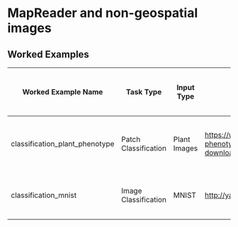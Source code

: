 # MapReader and non-geospatial images

## Worked Examples

| Worked Example Name | Task Type | Input Type | Link to Input Data | Brief Description of What Notebook Does | Output Type | Created By | Annotations | Model | Paper |
| ------------- | ------------- | ------------- | ------------- | ------------- | ------------- | ------------- | ------------- | ------------- | ------------- |
| classification_plant_phenotype | Patch Classification | Plant Images | https://www.plant-phenotyping.org/datasets-download | Fine-tune PyTorch CV classifiers on plant patches in images  | MapReader patch classifications in csv format | Evangeline Corcoran, Kasra Hosseini | TBC  | TBC  | TBC | 
| classification_mnist  | Image Classification | MNIST  | http://yann.lecun.com/exdb/mnist/ | train/fine-tune PyTorch CV classifiers on MNIST | MapReader whole image classifications in csv format  | Kasra Hosseini  | TBC  | TBC  | (no paper)  | 
